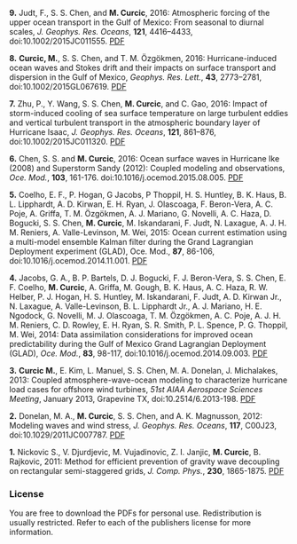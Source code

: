 
**9.** Judt, F., S. S. Chen, and **M. Curcic**, 2016: Atmospheric forcing of the upper ocean transport in the Gulf of Mexico: From seasonal to diurnal scales, *J. Geophys. Res. Oceans*, **121**, 4416–4433, doi:10.1002/2015JC011555. [PDF](https://github.com/milancurcic/publications/blob/master/Judt_etal_JGR2016.pdf)

**8.** **Curcic, M.**, S. S. Chen, and T. M. Özgökmen, 2016: Hurricane-induced ocean waves and Stokes drift and their impacts on surface transport and dispersion in the Gulf of Mexico, *Geophys. Res. Lett.*, **43**, 2773–2781, doi:10.1002/2015GL067619. [PDF](https://github.com/milancurcic/publications/blob/master/Curcic_etal_GRL2016.pdf)

**7.** Zhu, P., Y. Wang, S. S. Chen, **M. Curcic**, and C. Gao, 2016: Impact of storm-induced cooling of sea surface temperature on large turbulent eddies and vertical turbulent transport in the atmospheric boundary layer of Hurricane Isaac, *J. Geophys. Res. Oceans*, **121**, 861–876, doi:10.1002/2015JC011320. [PDF](https://github.com/milancurcic/publications/blob/master/Zhu_etal_JGR2016.pdf)

**6.** Chen, S. S. and **M. Curcic**, 2016: Ocean surface waves in Hurricane Ike (2008) and Superstorm Sandy (2012): Coupled modeling and observations, *Oce. Mod.*, **103**, 161-176. doi:10.1016/j.ocemod.2015.08.005. [PDF](https://github.com/milancurcic/publications/blob/master/Chen_and_Curcic_OM2016.pdf)

**5.** Coelho, E. F., P. Hogan, G Jacobs, P Thoppil, H. S. Huntley, B. K. Haus, B. L. Lipphardt, A. D. Kirwan, E. H. Ryan, J. Olascoaga, F. Beron-Vera, A. C. Poje, A. Griffa, T. M. Özgökmen, A. J. Mariano, G. Novelli, A. C. Haza, D. Bogucki, S. S. Chen, **M. Curcic**, M. Iskandarani, F. Judt, N. Laxague, A. J. H. M. Reniers, A. Valle-Levinson, M. Wei, 2015: Ocean current estimation using a multi-model ensemble Kalman filter during the Grand Lagrangian Deployment experiment (GLAD), Oce. Mod., **87**, 86-106, doi:10.1016/j.ocemod.2014.11.001. [PDF](https://github.com/milancurcic/publications/blob/master/Coelho_etal_OM2015.pdf)

**4.** Jacobs, G. A., B. P. Bartels, D. J. Bogucki, F. J. Beron-Vera, S. S. Chen, E. F. Coelho, **M. Curcic**, A. Griffa, M. Gough, B. K. Haus, A. C. Haza, R. W. Helber, P. J. Hogan, H. S. Huntley, M. Iskandarani, F. Judt, A. D. Kirwan Jr., N. Laxague, A. Valle-Levinson, B. L. Lipphardt Jr., A. J. Mariano, H. E. Ngodock, G. Novelli, M. J. Olascoaga, T. M. Özgökmen, A. C. Poje, A. J. H. M. Reniers, C. D. Rowley, E. H. Ryan, S. R. Smith, P. L. Spence, P. G. Thoppil, M. Wei, 2014: Data assimilation considerations for improved ocean predictability during the Gulf of Mexico Grand Lagrangian Deployment (GLAD), *Oce. Mod.*, **83**, 98-117, doi:10.1016/j.ocemod.2014.09.003. [PDF](https://github.com/milancurcic/publications/blob/master/Jacobs_etal_OM2014.pdf)

**3.** **Curcic M.**, E. Kim, L. Manuel, S. S. Chen, M. A. Donelan, J. Michalakes, 2013: Coupled atmosphere-wave-ocean modeling to characterize hurricane load cases for offshore wind turbines, *51st AIAA Aerospace Sciences Meeting*, January 2013, Grapevine TX, doi:10.2514/6.2013-198. [PDF](https://github.com/milancurcic/publications/blob/master/Curcic_etal_AIAA2013.pdf)

**2.** Donelan, M. A., **M. Curcic**, S. S. Chen, and A. K. Magnusson, 2012: Modeling waves and wind stress, *J. Geophys. Res. Oceans*, **117**, C00J23, doi:10.1029/2011JC007787. [PDF](https://github.com/milancurcic/publications/blob/master/Donelan_etal_JGR2012.pdf)

**1.** Nickovic S., V. Djurdjevic, M. Vujadinovic, Z. I. Janjic, **M. Curcic**, B. Rajkovic, 2011: Method for efficient prevention of gravity wave decoupling on rectangular semi-staggered grids, *J. Comp. Phys.*, **230**, 1865-1875. [PDF](https://github.com/milancurcic/publications/blob/master/Nickovic_etal_JCP2011.pdf)

### License

You are free to download the PDFs for personal use. Redistribution is usually restricted. Refer to each of the publishers license for more information.
